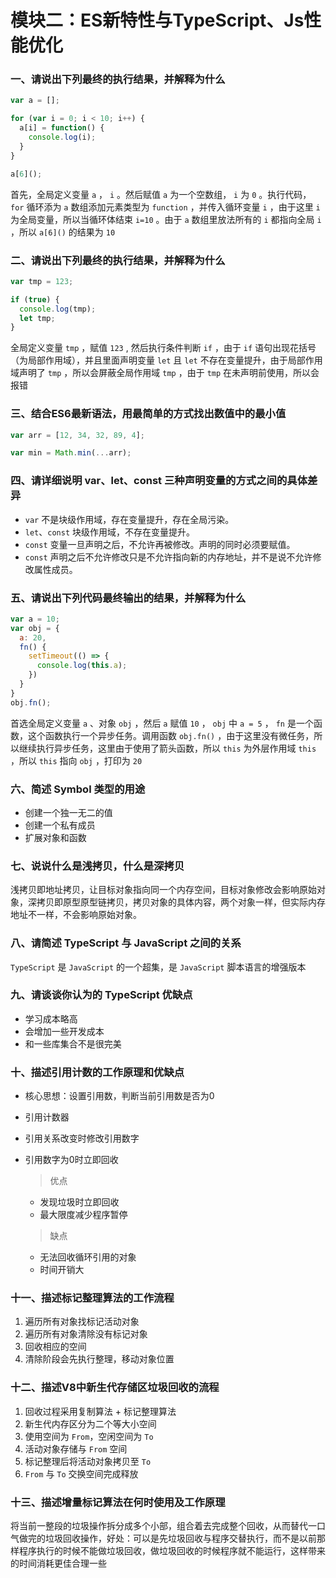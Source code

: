 # 模块二：ES新特性与TypeScript、Js性能优化

### 一、请说出下列最终的执行结果，并解释为什么

``` js
var a = [];

for (var i = 0; i < 10; i++) {
  a[i] = function() {
    console.log(i);
  }
}

a[6]();
```

首先，全局定义变量 `a` ， `i` 。然后赋值 `a` 为一个空数组， `i` 为 `0` 。执行代码， `for` 循环添为 `a` 数组添加元素类型为 `function` ，并传入循环变量 `i` ，由于这里 `i` 为全局变量，所以当循环体结束 `i=10` 。由于 `a` 数组里放法所有的 `i` 都指向全局 `i` ，所以 `a[6]()` 的结果为 `10`

### 二、请说出下列最终的执行结果，并解释为什么

``` js
var tmp = 123;

if (true) {
  console.log(tmp);
  let tmp;
}
```

全局定义变量 `tmp` ，赋值 `123` , 然后执行条件判断 `if` ，由于 `if` 语句出现花括号（为局部作用域），并且里面声明变量 `let` 且 `let` 不存在变量提升，由于局部作用域声明了 `tmp` ，所以会屏蔽全局作用域 `tmp` ，由于 `tmp` 在未声明前使用，所以会报错

### 三、结合ES6最新语法，用最简单的方式找出数值中的最小值

``` js
var arr = [12, 34, 32, 89, 4];

var min = Math.min(...arr);
```

### 四、请详细说明 var、let、const 三种声明变量的方式之间的具体差异

* `var` 不是块级作用域，存在变量提升，存在全局污染。
* `let`、`const` 块级作用域，不存在变量提升。
* `const` 变量一旦声明之后，不允许再被修改。声明的同时必须要赋值。
* `const` 声明之后不允许修改只是不允许指向新的内存地址，并不是说不允许修改属性成员。

### 五、请说出下列代码最终输出的结果，并解释为什么

``` js
var a = 10;
var obj = {
  a: 20,
  fn() {
    setTimeout(() => {
      console.log(this.a);
    })
  }
}
obj.fn();
```

首选全局定义变量 `a` 、对象 `obj` ，然后 `a` 赋值 `10` ， `obj` 中 `a = 5` ， `fn` 是一个函数，这个函数执行一个异步任务。调用函数 `obj.fn()` ，由于这里没有微任务，所以继续执行异步任务，这里由于使用了箭头函数，所以 `this` 为外层作用域 `this` ，所以 `this` 指向 `obj` ，打印为 `20`

### 六、简述 Symbol 类型的用途

* 创建一个独一无二的值
* 创建一个私有成员
* 扩展对象和函数

### 七、说说什么是浅拷贝，什么是深拷贝

浅拷贝即地址拷贝，让目标对象指向同一个内存空间，目标对象修改会影响原始对象，深拷贝即原型原型链拷贝，拷贝对象的具体内容，两个对象一样，但实际内存地址不一样，不会影响原始对象。

### 八、请简述 TypeScript 与 JavaScript 之间的关系

`TypeScript` 是 `JavaScript` 的一个超集，是 `JavaScript` 脚本语言的增强版本

### 九、请谈谈你认为的 TypeScript 优缺点

* 学习成本略高
* 会增加一些开发成本
* 和一些库集合不是很完美 

### 十、描述引用计数的工作原理和优缺点

* 核心思想：设置引用数，判断当前引用数是否为0
* 引用计数器
* 引用关系改变时修改引用数字
* 引用数字为0时立即回收

  > 优点

  + 发现垃圾时立即回收
  + 最大限度减少程序暂停

  > 缺点

  + 无法回收循环引用的对象
  + 时间开销大

### 十一、描述标记整理算法的工作流程

1. 遍历所有对象找标记活动对象
2. 遍历所有对象清除没有标记对象
3. 回收相应的空间
4. 清除阶段会先执行整理，移动对象位置

### 十二、描述V8中新生代存储区垃圾回收的流程

1. 回收过程采用复制算法 + 标记整理算法
2. 新生代内存区分为二个等大小空间
3. 使用空间为 `From`，空闲空间为 `To`
4. 活动对象存储与 `From` 空间
5. 标记整理后将活动对象拷贝至 `To`
6. `From` 与 `To` 交换空间完成释放

### 十三、描述增量标记算法在何时使用及工作原理

将当前一整段的垃圾操作拆分成多个小部，组合着去完成整个回收，从而替代一口气做完的垃圾回收操作，好处：可以是先垃圾回收与程序交替执行，而不是以前那样程序执行的时候不能做垃圾回收，做垃圾回收的时候程序就不能运行，这样带来的时间消耗更佳合理一些
